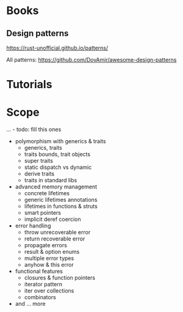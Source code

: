 # Books


## Design patterns

https://rust-unofficial.github.io/patterns/

All patterns:
https://github.com/DovAmir/awesome-design-patterns


# Tutorials



# Scope 

... - todo: fill this ones


- polymorphism with generics & traits
  - generics, traits
  - traits bounds, trait objects
  - super traits
  - static dispatch vs dynamic
  - derive traits
  - traits in standard libs
- advanced memory management
  - concrete lifetimes
  - generic lifetimes annotations
  - lifetimes in functions & struts
  - smart pointers
  - implicit deref coercion
- error handling
  - throw unrecoverable error
  - return recoverable error
  - propagate errors
  - result & option enums
  - multiple error types
  - anyhow & this error
- functional features
  - closures & function pointers
  - iterator pattern
  - iter over collections
  - combinators
- and ... more 